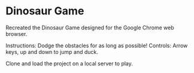 # Dinosaur Game
 Recreated the Dinosaur Game designed for the Google Chrome web browser.

 Instructions: Dodge the obstacles for as long as possible!
 Controls: Arrow keys, up and down to jump and duck.
 
 Clone and load the project on a local server to play.
